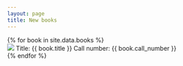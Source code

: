 ```yaml
---
layout: page
title: New books
---
```


<div class="grid" data-masonry='{ "itemSelector": ".grid-item", "columnWidth": 200 }'>
  {% for book in site.data.books %}
    <div class="grid-item">
      <img src="{{ book.cover_image }}">
      Title: {{ book.title }}
      Call number: {{ book.call_number }}
    </div>
  {% endfor %}
</div>

